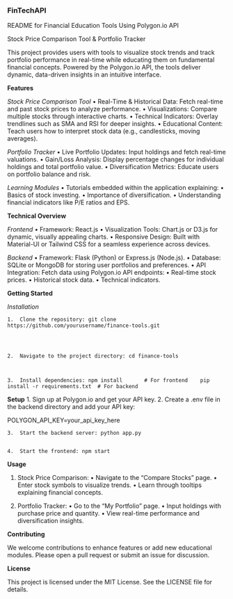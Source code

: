 ### FinTechAPI
README for Financial Education Tools Using Polygon.io API

Stock Price Comparison Tool & Portfolio Tracker

This project provides users with tools to visualize stock trends and track portfolio performance in real-time while educating them on fundamental financial concepts. Powered by the Polygon.io API, the tools deliver dynamic, data-driven insights in an intuitive interface.

**Features**

_Stock Price Comparison Tool_
	•	Real-Time & Historical Data: Fetch real-time and past stock prices to analyze performance.
	•	Visualizations: Compare multiple stocks through interactive charts.
	•	Technical Indicators: Overlay trendlines such as SMA and RSI for deeper insights.
	•	Educational Content: Teach users how to interpret stock data (e.g., candlesticks, moving averages).

 

_Portfolio Tracker_
	•	Live Portfolio Updates: Input holdings and fetch real-time valuations.
	•	Gain/Loss Analysis: Display percentage changes for individual holdings and total portfolio value.
	•	Diversification Metrics: Educate users on portfolio balance and risk.



_Learning Modules_
	•	Tutorials embedded within the application explaining:
	•	Basics of stock investing.
	•	Importance of diversification.
	•	Understanding financial indicators like P/E ratios and EPS.

 

**Technical Overview**

_Frontend_
	•	Framework: React.js
	•	Visualization Tools: Chart.js or D3.js for dynamic, visually appealing charts.
	•	Responsive Design: Built with Material-UI or Tailwind CSS for a seamless experience across devices.

 

_Backend_
	•	Framework: Flask (Python) or Express.js (Node.js).
	•	Database: SQLite or MongoDB for storing user portfolios and preferences.
	•	API Integration: Fetch data using Polygon.io API endpoints:
	•	Real-time stock prices.
	•	Historical stock data.
	•	Technical indicators.

 

**Getting Started**

_Installation_

	1.	Clone the repository: git clone https://github.com/yourusername/finance-tools.git




	2.	Navigate to the project directory: cd finance-tools



	3.	Install dependencies: npm install       # For frontend    pip install -r requirements.txt  # For backend
 





**Setup**
	1.	Sign up at Polygon.io and get your API key.
	2.	Create a .env file in the backend directory and add your API key:

POLYGON_API_KEY=your_api_key_here


	3.	Start the backend server: python app.py


	4.	Start the frontend: npm start

**Usage**

1.	Stock Price Comparison:
	•	Navigate to the “Compare Stocks” page.
	•	Enter stock symbols to visualize trends.
	•	Learn through tooltips explaining financial concepts.

 2.	Portfolio Tracker:
	•	Go to the “My Portfolio” page.
	•	Input holdings with purchase price and quantity.
	•	View real-time performance and diversification insights.



**Contributing**

We welcome contributions to enhance features or add new educational modules. Please open a pull request or submit an issue for discussion.



**License**

This project is licensed under the MIT License. See the LICENSE file for details.

